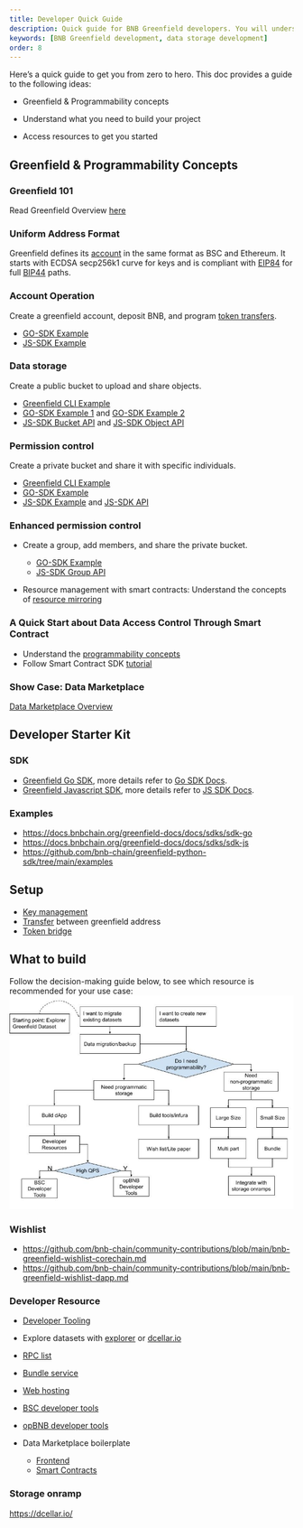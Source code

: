 ```yaml
---
title: Developer Quick Guide
description: Quick guide for BNB Greenfield developers. You will understand what you need to build your project.
keywords: [BNB Greenfield development, data storage development]
order: 8
---
```


Here’s a quick guide to get you from zero to hero. This doc provides a guide to the following ideas:

* Greenfield & Programmability concepts

* Understand what you need to build your project

* Access resources to get you started

## Greenfield & Programmability Concepts

### Greenfield 101

Read Greenfield Overview [here](https://docs.bnbchain.org/greenfield-docs/docs/guide/introduction/overview)

### Uniform Address Format

Greenfield defines its [account](https://docs.bnbchain.org/greenfield-docs/docs/guide/core-concept/accounts) in the same format as BSC and Ethereum. It starts with ECDSA secp256k1 curve for keys and is compliant with [EIP84](https://github.com/ethereum/EIPs/issues/84) for full [BIP44](https://github.com/bitcoin/bips/blob/master/bip-0044.mediawiki) paths.


### Account Operation

Create a greenfield account, deposit BNB, and program [token transfers](token-transfer.md).

* [GO-SDK Example](https://github.com/bnb-chain/greenfield-go-sdk/blob/master/examples/basic.go)
* [JS-SDK Example](https://docs.bnbchain.org/greenfield-js-sdk/api/account)


### Data storage

Create a public bucket to upload and share objects.

* [Greenfield CLI Example](../../tutorials/get-started/file-management/overview.md)
* [GO-SDK Example 1](../../tutorials/app/file-management/basic-file-management.md) and [GO-SDK Example 2](https://github.com/bnb-chain/greenfield-go-sdk/blob/v1.1.1/examples/storage.go)
* [JS-SDK Bucket API](https://docs.bnbchain.org/greenfield-js-sdk/api/bucket) and [JS-SDK Object API](https://docs.bnbchain.org/greenfield-js-sdk/api/object)



### Permission control

Create a private bucket and share it with specific individuals.

* [Greenfield CLI Example](../../tutorials/get-started/cmd-access-control.md)
* [GO-SDK Example]( https://github.com/bnb-chain/greenfield-go-sdk/blob/v1.1.1/examples/permission.go)
* [JS-SDK Example](https://docs.bnbchain.org/greenfield-js-sdk/api/bucket#putbucketpolicy-) and [JS-SDK API](https://docs.bnbchain.org/greenfield-js-sdk/api/object#putobjectpolicy-)

### Enhanced permission control

- Create a group, add members, and share the private bucket.

	* [GO-SDK Example](https://github.com/bnb-chain/greenfield-go-sdk/blob/v1.1.1/examples/group.go)
	* [JS-SDK Group API](https://docs.bnbchain.org/greenfield-js-sdk/api/group)

- Resource management with smart contracts: Understand the concepts of [resource mirroring](../../guide/core-concept/cross-chain/mirror.md)

### A Quick Start about Data Access Control Through Smart Contract

- Understand the [programmability concepts](../../guide/core-concept/programmability.md)
- Follow Smart Contract SDK [tutorial](../../tutorials/core/access-control/quick-start.md)

### Show Case: Data Marketplace

[Data Marketplace Overview](../../tutorials/app/data-marketplace/overview.md)

## Developer Starter Kit

### SDK

- [Greenfield Go SDK](https://docs.bnbchain.org/greenfield-docs/docs/sdks/sdk-go), more details refer to [Go SDK Docs](https://pkg.go.dev/github.com/bnb-chain/greenfield-go-sdk).
- [Greenfield Javascript SDK](https://docs.bnbchain.org/greenfield-docs/docs/sdks/sdk-js), more details refer to [JS SDK Docs](https://docs.bnbchain.org/greenfield-js-sdk/).

### Examples

- https://docs.bnbchain.org/greenfield-docs/docs/sdks/sdk-go
- https://docs.bnbchain.org/greenfield-docs/docs/sdks/sdk-js
- https://github.com/bnb-chain/greenfield-python-sdk/tree/main/examples

## Setup

- [Key management](https://docs.bnbchain.org/greenfield-docs/docs/guide/core-concept/key-management)
- [Transfer](token-transfer.md) between greenfield address
- [Token bridge](https://dcellar.io/wallet)

## What to build

Follow the decision-making guide below, to see which resource is recommended for your use case:
![](../../static/asset/dev-get-started.jpg)

### Wishlist

- https://github.com/bnb-chain/community-contributions/blob/main/bnb-greenfield-wishlist-corechain.md
- https://github.com/bnb-chain/community-contributions/blob/main/bnb-greenfield-wishlist-dapp.md

### Developer Resource

- [Developer Tooling](https://www.bnbchain.org/en/dev-tools?chain=greenfield)

- Explore datasets with [explorer](https://greenfieldscan.com/) or [dcellar.io ](https://dcellar.io/)

- [RPC list](https://docs.bnbchain.org/greenfield-docs/docs/api/endpoints)

- [Bundle service](https://docs.nodereal.io/docs/greenfield-bundle-service)

- [Web hosting](https://docs.4everland.org/hositng/what-is-hosting/greenfield-hosting#id-4everland-greenfield-hosting)

- [BSC developer tools](https://docs.bnbchain.org/docs/learn/ecosystem)

- [opBNB developer tools](https://docs.bnbchain.org/opbnb-docs/docs/build-on-opbnb/developer-tools)

- Data Marketplace boilerplate
  	- [Frontend](https://github.com/bnb-chain/greenfield-data-marketplace-frontend)
    - [Smart Contracts](https://github.com/bnb-chain/greenfield-data-marketplace-contracts)

### Storage onramp

https://dcellar.io/

